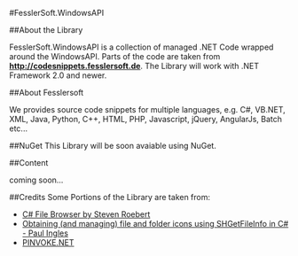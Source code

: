 #FesslerSoft.WindowsAPI

##About the Library

FesslerSoft.WindowsAPI is a collection of managed .NET Code wrapped around the WindowsAPI. 
Parts of the code are taken from **http://codesnippets.fesslersoft.de**. 
The Library will work with .NET Framework 2.0 and newer.

##About Fesslersoft

We provides source code snippets for multiple languages, e.g. C#, VB.NET, XML, Java, Python, C++, HTML, PHP, Javascript, jQuery, AngularJs, Batch etc...

##NuGet
This Library will be soon avaiable using NuGet.

##Content

coming soon...

##Credits
Some Portions of the Library are taken from:

 * [C# File Browser by Steven Roebert](http://www.codeproject.com/Articles/15059/C-File-Browser)
 * [Obtaining (and managing) file and folder icons using SHGetFileInfo in C# - Paul Ingles](http://www.codeproject.com/Articles/2532/Obtaining-and-managing-file-and-folder-icons-using)
 * [PINVOKE.NET](http://www.pinvoke.net/)
